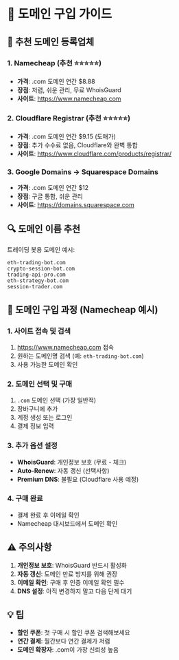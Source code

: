 # 🛒 도메인 구입 가이드

## 🎯 추천 도메인 등록업체

### 1. **Namecheap** (추천 ⭐⭐⭐⭐⭐)
- **가격**: .com 도메인 연간 $8.88
- **장점**: 저렴, 쉬운 관리, 무료 WhoisGuard
- **사이트**: https://www.namecheap.com

### 2. **Cloudflare Registrar** (추천 ⭐⭐⭐⭐⭐)
- **가격**: .com 도메인 연간 $9.15 (도매가)
- **장점**: 추가 수수료 없음, Cloudflare와 완벽 통합
- **사이트**: https://www.cloudflare.com/products/registrar/

### 3. **Google Domains** → **Squarespace Domains**
- **가격**: .com 도메인 연간 $12
- **장점**: 구글 통합, 쉬운 관리
- **사이트**: https://domains.squarespace.com

## 🔍 도메인 이름 추천

트레이딩 봇용 도메인 예시:
```
eth-trading-bot.com
crypto-session-bot.com
trading-api-pro.com
eth-strategy-bot.com
session-trader.com
```

## 📝 도메인 구입 과정 (Namecheap 예시)

### 1. 사이트 접속 및 검색
1. https://www.namecheap.com 접속
2. 원하는 도메인명 검색 (예: `eth-trading-bot.com`)
3. 사용 가능한 도메인 확인

### 2. 도메인 선택 및 구매
1. `.com` 도메인 선택 (가장 일반적)
2. 장바구니에 추가
3. 계정 생성 또는 로그인
4. 결제 정보 입력

### 3. 추가 옵션 설정
- **WhoisGuard**: 개인정보 보호 (무료 - 체크)
- **Auto-Renew**: 자동 갱신 (선택사항)
- **Premium DNS**: 불필요 (Cloudflare 사용 예정)

### 4. 구매 완료
- 결제 완료 후 이메일 확인
- Namecheap 대시보드에서 도메인 확인

## ⚠️ 주의사항

1. **개인정보 보호**: WhoisGuard 반드시 활성화
2. **자동 갱신**: 도메인 만료 방지를 위해 권장
3. **이메일 확인**: 구매 후 인증 이메일 확인 필수
4. **DNS 설정**: 아직 변경하지 말고 다음 단계 대기

## 💡 팁

- **할인 쿠폰**: 첫 구매 시 할인 쿠폰 검색해보세요
- **연간 결제**: 월간보다 연간 결제가 저렴
- **도메인 확장자**: .com이 가장 신뢰성 높음